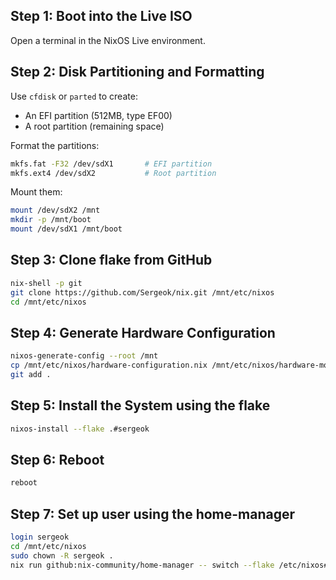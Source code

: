## Step 1: Boot into the Live ISO

Open a terminal in the NixOS Live environment.

## Step 2: Disk Partitioning and Formatting

Use `cfdisk` or `parted` to create:

- An EFI partition (512MB, type EF00)
- A root partition (remaining space)

Format the partitions:

```sh
mkfs.fat -F32 /dev/sdX1       # EFI partition
mkfs.ext4 /dev/sdX2           # Root partition
```

Mount them:

```sh
mount /dev/sdX2 /mnt
mkdir -p /mnt/boot
mount /dev/sdX1 /mnt/boot
```

## Step 3: Clone flake from GitHub

```sh
nix-shell -p git
git clone https://github.com/Sergeok/nix.git /mnt/etc/nixos
cd /mnt/etc/nixos
```

## Step 4: Generate Hardware Configuration

```sh
nixos-generate-config --root /mnt
cp /mnt/etc/nixos/hardware-configuration.nix /mnt/etc/nixos/hardware-modules/hardware-sergeok.nix
git add .
```

## Step 5: Install the System using the flake

```sh
nixos-install --flake .#sergeok
```

## Step 6: Reboot
```sh
reboot
```

## Step 7: Set up user using the home-manager

```sh
login sergeok
cd /mnt/etc/nixos
sudo chown -R sergeok .
nix run github:nix-community/home-manager -- switch --flake /etc/nixos#sergeok
```
